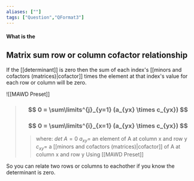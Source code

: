 ```yaml
---
aliases: [""]
tags: ["Question","QFormat3"]
---
```


#### What is the
## Matrix sum row or column cofactor relationship
If the [[determinant]] is zero then the sum of each index's [[minors and cofactors (matrices)|cofactor]] times the element at that index's value for each row or column will be zero.

![[MAWD Preset]]

> ### $$ 0 = \sum\limits^{j}_{y=1} (a_{yx} \times c_{yx}) $$ 
> ### $$ 0 = \sum\limits^{i}_{x=1} (a_{yx} \times c_{yx}) $$
>> where:
>> $det\:A=0$
>> $a_{xy}=$ an element of A at column x and row y
>> $c_{xy}=$ a [[minors and cofactors (matrices)|cofactor]] of A at column x and row y 
>> Using [[MAWD Preset]]

So you can relate two rows or columns to eachother if you know the determinant is zero.
